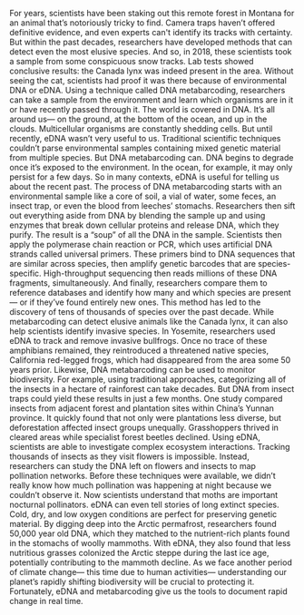 For years, scientists have been staking out this remote forest in Montana for an animal that’s notoriously tricky to find. Camera traps haven’t offered definitive evidence, and even experts can't identify its tracks with certainty. But within the past decades, researchers have developed methods that can detect even the most elusive species. And so, in 2018, these scientists took a sample from some conspicuous snow tracks. Lab tests showed conclusive results: the Canada lynx was indeed present  in the area. Without seeing the cat,  scientists had proof it was there because of environmental DNA or eDNA. Using a technique called  DNA metabarcoding, researchers can take a sample from the environment and learn which organisms are in it  or have recently passed through it. The world is covered in DNA. It’s all around us— on the ground, at the bottom of the ocean, and up in the clouds. Multicellular organisms are constantly shedding cells. But until recently,  eDNA wasn’t very useful to us. Traditional scientific techniques couldn’t parse environmental samples containing mixed genetic material from multiple species. But DNA metabarcoding can. DNA begins to degrade once it’s exposed to the environment. In the ocean, for example,  it may only persist for a few days. So in many contexts, eDNA is useful  for telling us about the recent past. The process of DNA metabarcoding starts with an environmental sample like a core of soil, a vial of water, some feces, an insect trap, or even the blood from leeches’ stomachs. Researchers then sift out everything aside from DNA by blending the sample up and using enzymes that break down cellular proteins and release DNA, which they purify. The result is a “soup” of all the DNA in the sample. Scientists then apply the polymerase chain reaction or PCR, which uses artificial DNA strands called universal primers. These primers bind to DNA sequences that are similar across species, then amplify genetic barcodes that are species-specific. High-throughput sequencing then reads millions of these DNA fragments, simultaneously. And finally, researchers compare them  to reference databases and identify how many and which species  are present— or if they’ve found entirely new ones. This method has led to the discovery  of tens of thousands of species over the past decade. While metabarcoding can detect  elusive animals like the Canada lynx, it can also help scientists  identify invasive species. In Yosemite, researchers used eDNA  to track and remove invasive bullfrogs. Once no trace of these amphibians remained, they reintroduced a threatened native species, California red-legged frogs, which had disappeared from the area some 50 years prior. Likewise, DNA metabarcoding can be used to monitor biodiversity. For example, using traditional approaches, categorizing all of the insects in a hectare of rainforest can take decades. But DNA from insect traps could yield these results in just a few months. One study compared insects from adjacent forest and plantation sites within China’s Yunnan province. It quickly found that not only were plantations less diverse, but deforestation affected insect groups unequally. Grasshoppers thrived in cleared areas while specialist forest beetles declined. Using eDNA, scientists are able  to investigate complex ecosystem interactions. Tracking thousands of insects  as they visit flowers is impossible. Instead, researchers can study the DNA left on flowers and insects to map pollination networks. Before these techniques were available,  we didn’t really know how much pollination was happening at night  because we couldn’t observe it. Now scientists understand that moths  are important nocturnal pollinators. eDNA can even tell stories  of long extinct species. Cold, dry, and low oxygen conditions are  perfect for preserving genetic material. By digging deep  into the Arctic permafrost, researchers found 50,000 year old DNA, which they matched  to the nutrient-rich plants found in the stomachs of woolly mammoths. With eDNA, they also found  that less nutritious grasses colonized the Arctic steppe  during the last ice age, potentially contributing to the mammoth decline. As we face another period  of climate change— this time due to human activities— understanding our planet’s rapidly shifting biodiversity will be crucial to protecting it. Fortunately, eDNA and metabarcoding give us the tools to document  rapid change in real time. 